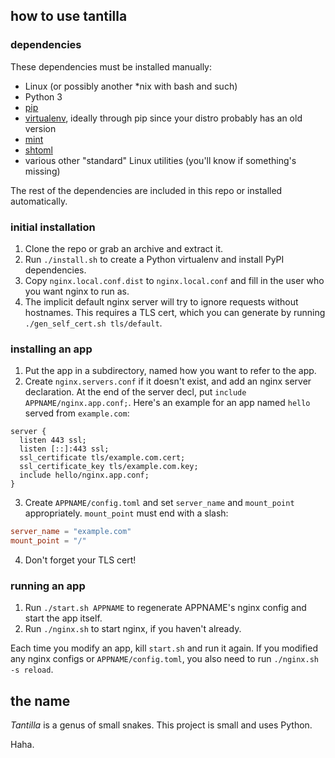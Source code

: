 ## how to use tantilla

### dependencies

These dependencies must be installed manually:
- Linux (or possibly another \*nix with bash and such)
- Python 3
- [pip](https://pip.pypa.io/en/stable/)
- [virtualenv](https://virtualenv.pypa.io/en/stable/), ideally through pip
  since your distro probably has an old version
- [mint](https://github.com/ashtneoi/mint)
- [shtoml](https://github.com/ashtneoi/shtoml)
- various other "standard" Linux utilities (you'll know if something's missing)

The rest of the dependencies are included in this repo or installed automatically.

### initial installation

1. Clone the repo or grab an archive and extract it.
2. Run `./install.sh` to create a Python virtualenv and install PyPI
   dependencies.
3. Copy `nginx.local.conf.dist` to `nginx.local.conf` and fill in the user who
   you want nginx to run as.
4. The implicit default nginx server will try to ignore requests without
   hostnames. This requires a TLS cert, which you can generate by
   running `./gen_self_cert.sh tls/default`.

### installing an app

1. Put the app in a subdirectory, named how you want to refer to the app.
2. Create `nginx.servers.conf` if it doesn't exist, and add an nginx server
   declaration.  At the end of the server decl, put
   `include APPNAME/nginx.app.conf;`. Here's an example for an app named `hello`
   served from `example.com`:

```none
server {
  listen 443 ssl;
  listen [::]:443 ssl;
  ssl_certificate tls/example.com.cert;
  ssl_certificate_key tls/example.com.key;
  include hello/nginx.app.conf;
}
```

3. Create `APPNAME/config.toml` and set `server_name` and `mount_point`
   appropriately. `mount_point` must end with a slash:

```toml
server_name = "example.com"
mount_point = "/"
```

4. Don't forget your TLS cert!

### running an app

1. Run `./start.sh APPNAME` to regenerate APPNAME's nginx config and start the
   app itself.
2. Run `./nginx.sh` to start nginx, if you haven't already. 

Each time you modify an app, kill `start.sh` and run it again. If you modified
any nginx configs or `APPNAME/config.toml`, you also need to run
`./nginx.sh -s reload`.

## the name

*Tantilla* is a genus of small snakes. This project is small and uses Python.

Haha.
